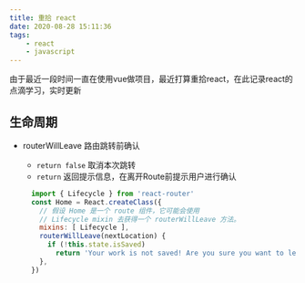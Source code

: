 ```yaml
---
title: 重拾 react
date: 2020-08-28 15:11:36
tags:
    - react
    - javascript
---
```


  由于最近一段时间一直在使用vue做项目，最近打算重拾react，在此记录react的点滴学习，实时更新

## 生命周期

  * routerWillLeave 路由跳转前确认

    * `return false` 取消本次跳转
    * `return` 返回提示信息，在离开Route前提示用户进行确认

    ~~~js
      import { Lifecycle } from 'react-router'
      const Home = React.createClass({
        // 假设 Home 是一个 route 组件，它可能会使用
        // Lifecycle mixin 去获得一个 routerWillLeave 方法。
        mixins: [ Lifecycle ],
        routerWillLeave(nextLocation) {
          if (!this.state.isSaved)
            return 'Your work is not saved! Are you sure you want to leave'
        },
      })
    ~~~
    